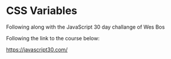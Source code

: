# CSS Variables

Following along with the JavaScript 30 day challange of Wes Bos

Following the link to the course below:

https://javascript30.com/
